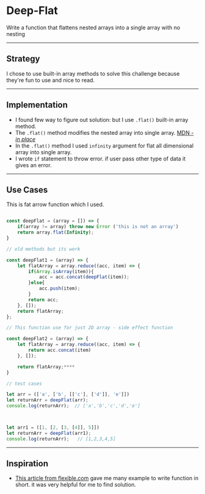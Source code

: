 # Deep-Flat

Write a function that flattens nested arrays into a single array with no nesting

---

## Strategy

I chose to use built-in array methods to solve this challenge because they're
fun to use and nice to read.

---

## Implementation

- I found few way to figure out solution: but I use `.flat()` built-in array method.
- The `.flat()` method modifies the nested array into single array.
  [MDN - _in place_](https://developer.mozilla.org/en-US/docs/Web/JavaScript/Reference/Global_Objects/Array/flat)
- In the `.flat()` method I used `infinity` argument for flat all dimensional array into single array.
- I wrote `if` statement to throw error. if user pass other type of data it gives an error. 

---

## Use Cases
This is fat arrow function which I used.

```js

const deepFlat = (array = []) => {
    if(array != array) throw new Error ('this is not an array')
    return array.flat(Infinity);
}

// old methods but its work 

const deepFlat1 = (array) => {
    let flatArray = array.reduce((acc, item) => {
        if(Array.isArray(item)){
            acc = acc.concat(deepFlat(item));
        }else{
            acc.push(item);
        }
        return acc;
    }, []);
    return flatArray;
};

// This function use for just 2D array - side effect function

const deepFlat2 = (array) => {
    let flatArray = array.reduce((acc, item) => {
        return acc.concat(item)
    }, []);

    return flatArray;****
}

// test cases

let arr = (['a', ['b', [['c'], ['d']], 'e']])
let returnArr = deepFlat(arr);
console.log(returnArr);  // ['a','b','c','d','e']



let arr1 = ([1, [2, [3, [4]], 5]])
let returnArr = deepFlat(arr1);
console.log(returnArr);   // [1,2,3,4,5]

```

---

## Inspiration

- [This article from flexible.com](https://flexiple.com/flatten-array-javascript/)
gave me many example to write function in short. it was very helpful for me to find solution.